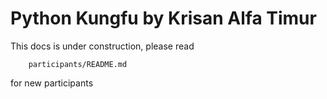 # Python Kungfu by Krisan Alfa Timur

This docs is under construction, please read
```
    participants/README.md
```
for new participants